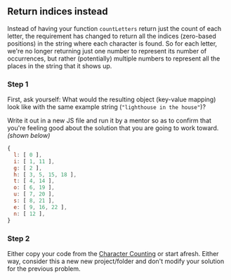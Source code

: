 ## Return indices instead

Instead of having your function `countLetters` return just the count of each letter, the requirement has changed to return all the indices (zero-based positions) in the string where each character is found. So for each letter, we're no longer returning just one number to represent its number of occurrences, but rather (potentially) multiple numbers to represent all the places in the string that it shows up.

### Step 1
First, ask yourself: What would the resulting object (key-value mapping) look like with the same example string (`"lighthouse in the house"`)?

Write it out in a new JS file and run it by a mentor so as to confirm that you're feeling good about the solution that you are going to work toward. *(shown below)*

```javascript
{
  l: [ 0 ],
  i: [ 1, 11 ],
  g: [ 2 ],
  h: [ 3, 5, 15, 18 ],
  t: [ 4, 14 ],
  o: [ 6, 19 ],
  u: [ 7, 20 ],
  s: [ 8, 21 ],
  e: [ 9, 16, 22 ],
  n: [ 12 ],
}
```

### Step 2
Either copy your code from the [Character Counting](https://github.com/adriandgr/char-counting) or start afresh. Either way, consider this a new new project/folder and don't modify your solution for the previous problem.